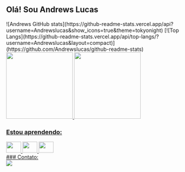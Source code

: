 ## Olá! Sou Andrews Lucas

<div>
![Andrews GitHub stats](https://github-readme-stats.vercel.app/api?username=Andrewslucas&show_icons=true&theme=tokyonight)
[![Top Langs](https://github-readme-stats.vercel.app/api/top-langs/?username=Andrewslucas&layout=compact)](https://github.com/Andrewslucas/github-readme-stats)
</div>

<div>
<a href="https://github.com/Andrewslucas">
<img height="180em" src="https://github-readme-stats.vercel.app/api/top-langs/?username=Andrewslucas&layout=compact&langs_count=7&theme=dracula"/>
<img height="180em" src="https://github-readme-stats.vercel.app/api?username=sAndrewslucas&show_icons=true&theme=dracula&include_all_commits=true&count_private=true"/>
</div>

### Estou aprendendo:

<div style="display: inline_block">
  <img alingn="center" height="30" width="40" src="https://cdn.jsdelivr.net/gh/devicons/devicon/icons/javascript/javascript-plain.svg"/>
  <img alingn="center" height="30" width="40" src="https://cdn.jsdelivr.net/gh/devicons/devicon/icons/html5/html5-original-wordmark.svg"/>
  <img alingn="center" height="30" width="40" src="https://cdn.jsdelivr.net/gh/devicons/devicon/icons/css3/css3-original-wordmark.svg"/>  
</div>
### Contato:

<div>
  <a href=" " target="_blank"><img src="https://img.shields.io/badge/LinkedIn-0077B5?style=for-the-badge&logo=linkedin&logoColor=white" target="_blank"></a>
</div>  
